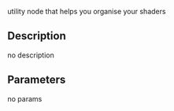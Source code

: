utility node that helps you organise your shaders




## Description
no description
## Parameters
no params